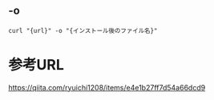 ## -o
```
curl "{url}" -o "{インストール後のファイル名}"
```

# 参考URL
https://qiita.com/ryuichi1208/items/e4e1b27ff7d54a66dcd9
